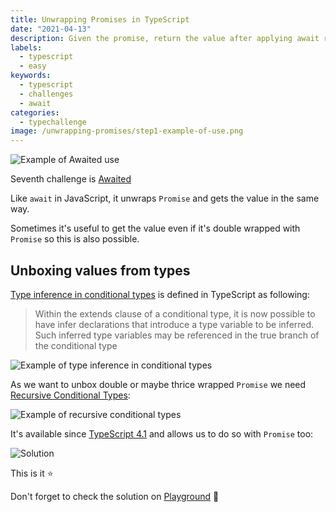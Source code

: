 ```yaml
---
title: Unwrapping Promises in TypeScript
date: "2021-04-13"
description: Given the promise, return the value after applying await recursively
labels:
  - typescript
  - easy
keywords:
  - typescript
  - challenges
  - await
categories:
  - typechallenge
image: /unwrapping-promises/step1-example-of-use.png
---
```


![Example of Awaited use](/unwrapping-promises/step1-example-of-use.png)

Seventh challenge is [Awaited](https://github.com/type-challenges/type-challenges/blob/master/questions/189-easy-awaited/README.md)

Like `await` in JavaScript, it unwraps `Promise` and gets the value in the same way.

Sometimes it's useful to get the value even if it's double wrapped with `Promise` so this is also possible.

## Unboxing values from types

[Type inference in conditional types](https://www.typescriptlang.org/docs/handbook/release-notes/typescript-2-8.html#type-inference-in-conditional-types) is defined in TypeScript as following:

> Within the extends clause of a conditional type, it is now possible to have infer declarations that introduce a type variable to be inferred. Such inferred type variables may be referenced in the true branch of the conditional type

![Example of type inference in conditional types](/unwrapping-promises/step2-example-of-type-inference-in-conditional-types.png)

As we want to unbox double or maybe thrice wrapped `Promise` we need [Recursive Conditional Types](https://devblogs.microsoft.com/typescript/announcing-typescript-4-1/#recursive-conditional-types):

![Example of recursive conditional types](/unwrapping-promises/step3-example-of-recursive-conditional-types.png)

It's available since [TypeScript 4.1](https://devblogs.microsoft.com/typescript/announcing-typescript-4-1/) and allows us to do so with `Promise` too:

![Solution](/unwrapping-promises/step4-solution.png)

This is it ⭐️

Don't forget to check the solution on [Playground](https://www.typescriptlang.org/play?#code/PQKgUABBCMAcCcEC0ECCB3AhgSwC4FMATSZJM8kgIwE8IBZTAY23wCsIBlbAawHsAnTBAAUAAQC2TFqwDOPAZgCUEAMT5MM2ioAO-XuOwz8JEirMQAigFd8M3Nl4A7E1ACSAMwjp8EABaYANx8hXGptH3RfbEZfCEMvQW1wwghQ8IgAGx4fAAU9AyMAOggACV50Lx9GTEcIAHN8XAgQsIiomLiZOMc5Qh9cXwjE5NTWgH4IADEBCHwAD0xxbQyfbE9vP0CfAAM8-UN8AB4AUQWllYAVVoA+bb9y1N56xohTxeX8K-CxlwhriAuUS6AEcbHYHLV4toBAQUu58qlBhAANoCbB1bCOTAZZr8eyMFYAXWEvlwuG0MgAXMBgH0AoVcLxgJJGHI+IJgJhCAEaowiEg0rZGPxsNpcEh5vh+MwjDIkKDbPYnEhoEgACwAVm4auUNBREikbDZCmJpPJVJpGIGVkohUY+mZhtk8kEil+-wAaiwKk4IABxPAlG2UvxkinU4C4GQxQqyQoCOrAODwMAgYBgDOgCAAfVzefzeYgAE1eFZ+BAAMK8PqlKU+AsN3MQNMZwVoLB4IiHC7-AC8ANmcwIjkIXT2BSOmPcUogAFVriQJhgcLDDvOSCGLgBuTMgHONgsAxWVjS2fcHwst7BLGEQADer1B2IANK85uFGE0AL4QeH6CAAOSiIKSAxNiKyOA0MjAFY9gZDIAGtq0EAABoQP244HIcdgipBC5tkW6EQJhRiHA+7gsBkhAho4VjiJQM5fguYBttUspEciJCnB+uAnE+GSHMunaEIcKHXK+OGYnU1ziVx774J+fFWNigkdquRbifev6UdREC0fRjEyc+YCEhmu7nhe2ZTGWAwzhwBAUhZF7NumoAkP8HD+PwPjUKW5YyLwGSwRCVKhuaEZRjGcYJkmCCcj03j8O5EBevgFQBUFSo9CGZrhjSkW+LGMjxvwibJsAGXBU4MjJXQAg+BW-gZBBUE5WGFqRtGhXRaVqbpmAQA) 🚀
